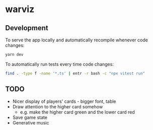 # warviz

## Development

To serve the app locally and automatically recompile whenever code changes:

```bash
yarn dev
```

To automatically run tests every time code changes:

```bash
find . -type f -name '*.ts' | entr -r bash -c "npx vitest run"
```

## TODO

* Nicer display of players' cards - bigger font, table
* Draw attention to the higher card somehow
  * e.g. make the higher card green and the lower card red
* Save game state
* Generative music
